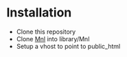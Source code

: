 Installation
============
* Clone this repository
* Clone [Mnl][0] into library/Mnl
* Setup a vhost to point to public_html

[0]: https://github.com/mnilsson/Mnl

